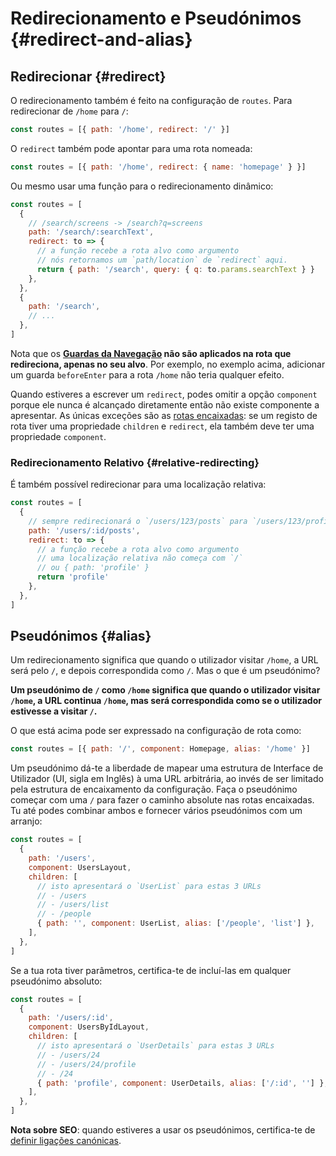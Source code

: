 # Redirecionamento e Pseudónimos {#redirect-and-alias}

<VueSchoolLink
  href="https://vueschool.io/lessons/vue-router-4-redirect-and-alias"
  title="Aprenda como usar o redirecionamento e pseudónimos"
/>

## Redirecionar {#redirect}

O redirecionamento também é feito na configuração de `routes`. Para redirecionar de `/home` para `/`:

```js
const routes = [{ path: '/home', redirect: '/' }]
```

O `redirect` também pode apontar para uma rota nomeada:

```js
const routes = [{ path: '/home', redirect: { name: 'homepage' } }]
```

Ou mesmo usar uma função para o redirecionamento dinâmico:

```js
const routes = [
  {
    // /search/screens -> /search?q=screens
    path: '/search/:searchText',
    redirect: to => {
      // a função recebe a rota alvo como argumento
      // nós retornamos um `path/location` de `redirect` aqui.
      return { path: '/search', query: { q: to.params.searchText } }
    },
  },
  {
    path: '/search',
    // ...
  },
]
```

Nota que os **[Guardas da Navegação](../advanced/navigation-guards.md) não são aplicados na rota que redireciona, apenas no seu alvo**. Por exemplo, no exemplo acima, adicionar um guarda `beforeEnter` para a rota `/home` não teria qualquer efeito.

Quando estiveres a escrever um `redirect`, podes omitir a opção `component` porque ele nunca é alcançado diretamente então não existe componente a apresentar. As únicas exceções são as [rotas encaixadas](./nested-routes.md): se um registo de rota tiver uma propriedade `children` e `redirect`, ela também deve ter uma propriedade `component`.

### Redirecionamento Relativo {#relative-redirecting}

É também possível redirecionar para uma localização relativa:

```js
const routes = [
  {
    // sempre redirecionará o `/users/123/posts` para `/users/123/profile`
    path: '/users/:id/posts',
    redirect: to => {
      // a função recebe a rota alvo como argumento
      // uma localização relativa não começa com `/`
      // ou { path: 'profile' }
      return 'profile'
    },
  },
]
```

## Pseudónimos {#alias}

Um redirecionamento significa que quando o utilizador visitar `/home`, a URL será pelo `/`, e depois correspondida como `/`. Mas o que é um pseudónimo?

**Um pseudónimo de `/` como `/home` significa que quando o utilizador visitar `/home`, a URL continua `/home`, mas será correspondida como se o utilizador estivesse a visitar `/`.**

O que está acima pode ser expressado na configuração de rota como:

```js
const routes = [{ path: '/', component: Homepage, alias: '/home' }]
```

Um pseudónimo dá-te a liberdade de mapear uma estrutura de Interface de Utilizador (UI, sigla em Inglês) à uma URL arbitrária, ao invés de ser limitado pela estrutura de encaixamento da configuração. Faça o pseudónimo começar com uma `/` para fazer o caminho absolute nas rotas encaixadas. Tu até podes combinar ambos e fornecer vários pseudónimos com um arranjo:

```js
const routes = [
  {
    path: '/users',
    component: UsersLayout,
    children: [
      // isto apresentará o `UserList` para estas 3 URLs
      // - /users
      // - /users/list
      // - /people
      { path: '', component: UserList, alias: ['/people', 'list'] },
    ],
  },
]
```

Se a tua rota tiver parâmetros, certifica-te de incluí-las em qualquer pseudónimo absoluto:

```js
const routes = [
  {
    path: '/users/:id',
    component: UsersByIdLayout,
    children: [
      // isto apresentará o `UserDetails` para estas 3 URLs
      // - /users/24
      // - /users/24/profile
      // - /24
      { path: 'profile', component: UserDetails, alias: ['/:id', ''] },
    ],
  },
]
```

**Nota sobre SEO**: quando estiveres a usar os pseudónimos, certifica-te de [definir ligações canónicas](https://support.google.com/webmasters/answer/139066?hl=en).
